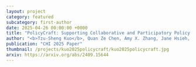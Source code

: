 ```yaml
---
layout: project
category: featured
subcategory: first-author
date: 2025-04-26 00:00:00 +0000
title: "PolicyCraft: Supporting Collaborative and Participatory Policy Design through Case-Grounded Deliberation"
author: "<b>Tzu-Sheng Kuo</b>, Quan Ze Chen, Amy X. Zhang, Jane Hsieh, Haiyi Zhu<sup>‡</sup>, Kenneth Holstein<sup>‡</sup>"
publication: "CHI 2025 Paper"
thumbnail: /projects/kuo2025policycraft/kuo2025policycraft.jpg
arxiv: https://arxiv.org/abs/2409.15644
---
```

